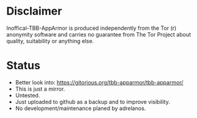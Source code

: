 # Disclaimer
Inoffical-TBB-AppArmor is produced independently from the Tor (r) anonymity software and carries no guarantee from The Tor Project about quality, suitability or anything else.

# Status
* Better look into: https://gitorious.org/tbb-apparmor/tbb-apparmor/
* This is just a mirror.
* Untested.
* Just uploaded to github as a backup and to improve visibility.
* No development/maintenance planed by adrelanos.
